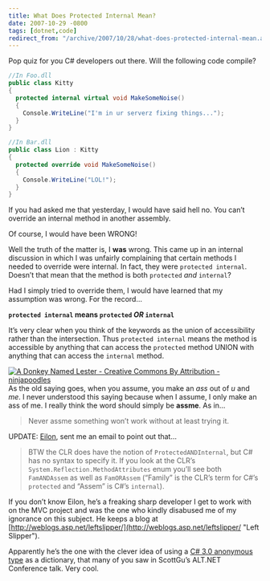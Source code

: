 ```yaml
---
title: What Does Protected Internal Mean?
date: 2007-10-29 -0800
tags: [dotnet,code]
redirect_from: "/archive/2007/10/28/what-does-protected-internal-mean.aspx/"
---
```


Pop quiz for you C\# developers out there. Will the following code
compile?

```csharp
//In Foo.dll
public class Kitty
{
  protected internal virtual void MakeSomeNoise()
  {
    Console.WriteLine("I'm in ur serverz fixing things...");
  }
}

//In Bar.dll
public class Lion : Kitty
{
  protected override void MakeSomeNoise()
  {
    Console.WriteLine("LOL!");
  }
}
```

If you had asked me that yesterday, I would have said hell no. You can’t
override an internal method in another assembly.

Of course, I would have been WRONG!

Well the truth of the matter is, I **was** wrong. This came up in an
internal discussion in which I was unfairly complaining that certain
methods I needed to override were internal. In fact, they were
`protected internal`. Doesn’t that mean that the method is both
`protected` *and* `internal`?

Had I simply tried to override them, I would have learned that my
assumption was wrong. For the record...

**`protected internal` means `protected` *OR* `internal`**

It’s very clear when you think of the keywords as the union of
accessibility rather than the intersection. Thus `protected internal`
means the method is accessible by anything that can access the
`protected` method UNION with anything that can access the `internal`
method.

[![A Donkey Named Lester - Creative Commons By Attribution -
ninjapoodles](https://haacked.com/images/haacked_com/WindowsLiveWriter/WhatDoesProtectedInternalMean_1354B/donkey-named-lester_3.jpg)](http://www.flickr.com/photos/ninjapoodles/136704951/ "A Donkey Named Lester - Creative Commons By Attribution - ninjapoodles")As
the old saying goes, when you assume, you make an *ass* out of *u* and
*me*. I never understood this saying because when I assume, I only make
an ass of me. I really think the word should simply be **assme**. As
in... 

> Never assme something won’t work without at least trying it.

UPDATE: [Eilon](http://weblogs.asp.net/leftslipper/ "Eilon Lipton"),
sent me an email to point out that...

> BTW the CLR does have the notion of `ProtectedANDInternal`, but C\#
> has no syntax to specify it. If you look at the CLR’s
> `System.Reflection.MethodAttributes` enum you’ll see both
> `FamANDAssem` as well as `FamORAssem` (“Family” is the CLR’s term for
> C\#’s `protected` and “Assem” is C\#’s `internal`).

If you don’t know Eilon, he’s a freaking sharp developer I get to work
with on the MVC project and was the one who kindly disabused me of my
ignorance on this subject. He keeps a blog at
[http://weblogs.asp.net/leftslipper/](http://weblogs.asp.net/leftslipper/ "Left Slipper").

Apparently he’s the one with the clever idea of using a [C\# 3.0
anonymous
type](http://weblogs.asp.net/leftslipper/archive/2007/09/24/using-c-3-0-anonymous-types-as-dictionaries.aspx "Using C# 3.0 Anonymous Types as Dictionaries")
as a dictionary, that many of you saw in ScottGu’s ALT.NET Conference
talk. Very cool.

